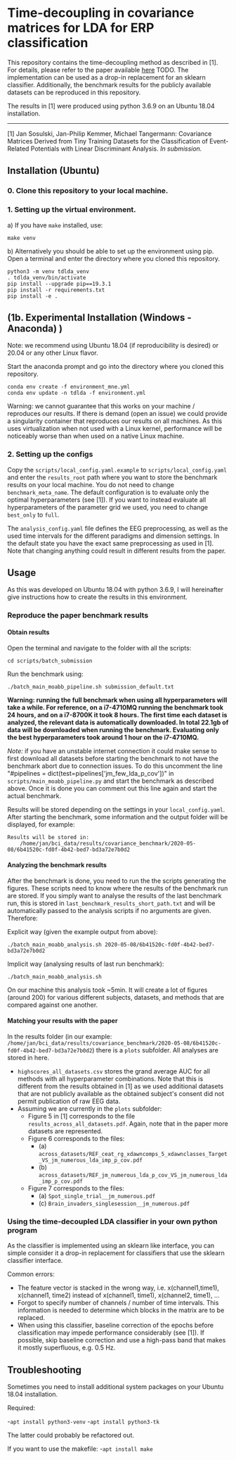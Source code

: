 # Time-decoupling in covariance matrices for LDA for ERP classification

This repository contains the time-decoupling method as described in [1]. For details, please refer to the paper available [here](todourl) TODO. The implementation can be used as a drop-in replacement for an sklearn classifier. Additionally, the benchmark results for the publicly available datasets can be reproduced in this repository.

The results in [1] were produced using python 3.6.9 on an Ubuntu 18.04 installation.

---
[1] Jan Sosulski, Jan-Philip Kemmer, Michael Tangermann: Covariance Matrices Derived from Tiny Training Datasets for the Classification of Event-Related Potentials with Linear Discriminant Analysis. *In submission.*

## Installation (Ubuntu)

### 0. Clone this repository to your local machine.

### 1. Setting up the virtual environment.

a) If you have `make` installed, use:

```
make venv
```

b) Alternatively you should be able to set up the environment using pip. Open a terminal and enter the directory where you cloned this repository.

```
python3 -m venv tdlda_venv
. tdlda_venv/bin/activate
pip install --upgrade pip==19.3.1
pip install -r requirements.txt
pip install -e .
```

## (1b. Experimental Installation (Windows - Anaconda) )

Note: we recommend using Ubuntu 18.04 (if reproducibility is desired) or 20.04 or any other Linux flavor.

Start the anaconda prompt and go into the directory where you cloned this repository.

```
conda env create -f environment_mne.yml
conda env update -n tdlda -f environment.yml
```

Warning: we cannot guarantee that this works on your machine / reproduces our results.
If there is demand (open an issue) we could provide a singularity container that reproduces our results on all machines. As this uses virtualization when not used with a Linux kernel, performance will be noticeably worse than when used on a native Linux machine.

### 2. Setting up the configs

Copy the `scripts/local_config.yaml.example` to `scripts/local_config.yaml` and enter the `results_root` path where you want to store the benchmark results on your local machine. You do not need to change `benchmark_meta_name`. The default configuration is to evaluate only the optimal hyperparameters (see [1]). If you want to instead evaluate all hyperparameters of the parameter grid we used, you need to change `best_only` to `full`.

The `analysis_config.yaml` file defines the EEG preprocessing, as well as the used time intervals for the different paradigms and dimension settings. In the default state you have the exact same preprocessing as used in [1]. Note that changing anything could result in different results from the paper.

## Usage

As this was developed on Ubuntu 18.04 with python 3.6.9, I will hereinafter give instructions how to create the results in this environment.

### Reproduce the paper benchmark results

#### Obtain results

Open the terminal and navigate to the folder with all the scripts:

```
cd scripts/batch_submission
```

Run the benchmark using:

```
./batch_main_moabb_pipeline.sh submission_default.txt
```

**Warning: running the full benchmark when using all hyperparameters will take a while. For reference, on a i7-4710MQ running the benchmark took 24 hours, and on a i7-8700K it took 8 hours. The first time each dataset is analyzed, the relevant data is automatically downloaded. In total 22.1gb of data will be downloaded when running the benchmark. Evaluating only the best hyperparameters took around 1 hour on the i7-4710MQ.**

*Note:* if you have an unstable internet connection it could make sense to first download all datasets before starting the benchmark to not have the benchmark abort due to connection issues. To do this uncomment the line "#pipelines = dict(test=pipelines['jm\_few\_lda\_p\_cov'])" in `scripts/main_moabb_pipeline.py` and start the benchmark as described above. Once it is done you can comment out this line again and start the actual benchmark.

Results will be stored depending on the settings in your `local_config.yaml`. After starting the benchmark, some information and the output folder will be displayed, for example:

```
Results will be stored in:
    /home/jan/bci_data/results/covariance_benchmark/2020-05-08/6b41520c-fd0f-4b42-bed7-bd3a72e7b0d2
```

#### Analyzing the benchmark results

After the benchmark is done, you need to run the the scripts generating the figures. These scripts need to know where the results of the benchmark run are stored. If you simply want to analyse the results of the last benchmark run, this is stored in `last_benchmark_results_short_path.txt` and will be automatically passed to the analysis scripts if no arguments are given. Therefore:

Explicit way (given the example output from above):

```
./batch_main_moabb_analysis.sh 2020-05-08/6b41520c-fd0f-4b42-bed7-bd3a72e7b0d2
```

Implicit way (analysing results of last run benchmark):

```
./batch_main_moabb_analysis.sh
```

On our machine this analysis took ~5min. It will create a lot of figures (around 200) for various different subjects, datasets, and methods that are compared against one another.

#### Matching your results with the paper

In the results folder (in our example: `/home/jan/bci_data/results/covariance_benchmark/2020-05-08/6b41520c-fd0f-4b42-bed7-bd3a72e7b0d2`) there is a `plots` subfolder. All analyses are stored in here.

- `highscores_all_datasets.csv` stores the grand average AUC for all methods with all hyperparameter combinations. Note that this is different from the results obtained in [1] as we used additional datasets that are not publicly available as the obtained subject's consent did not permit publication of raw EEG data.
- Assuming we are currently in the `plots` subfolder:
    + Figure 5 in [1] corresponds to the file `results_across_all_datasets.pdf`. Again, note that in the paper more datasets are represented.
    + Figure 6 corresponds to the files:
        * (a) `across_datasets/REF_ceat_rg_xdawncomps_5_xdawnclasses_Target_VS_jm_numerous_lda_imp_p_cov.pdf`
        * (b) `across_datasets/REF_jm_numerous_lda_p_cov_VS_jm_numerous_lda_imp_p_cov.pdf`
    + Figure 7 corresponds to the files:
        * (a) `Spot_single_trial__jm_numerous.pdf`
        * (c) `Brain_invaders_singlesession__jm_numerous.pdf`

### Using the time-decoupled LDA classifier in your own python program

As the classifier is implemented using an sklearn like interface, you can simple consider it a drop-in replacement for classifiers that use the sklearn classifier interface.

Common errors:

+ The feature vector is stacked in the wrong way, i.e. x(channel1,time1), x(channel1, time2) instead of x(channel1, time1), x(channel2, time1), ...
+ Forgot to specify number of channels / number of time intervals. This information is needed to determine which blocks in the matrix are to be replaced.
+ When using this classifier, baseline correction of the epochs before classification may impede performance considerably (see [1]). If possible, skip baseline correction and use a high-pass band that makes it mostly superfluous, e.g. 0.5 Hz.

## Troubleshooting

Sometimes you need to install additional system packages on your Ubuntu 18.04 installation.

Required:

-`apt install python3-venv`
-`apt install python3-tk`

The latter could probably be refactored out.

If you want to use the makefile:
-`apt install make`
